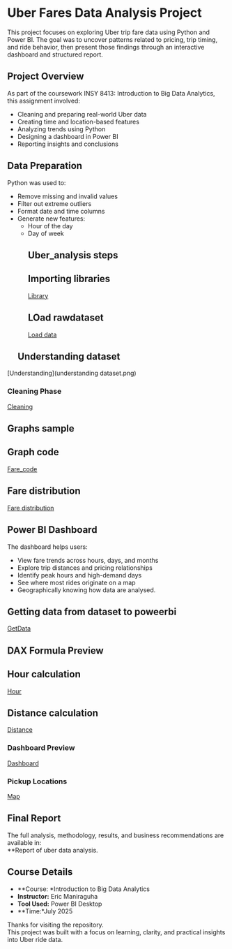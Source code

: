 #  Uber Fares Data Analysis Project

This project focuses on exploring Uber trip fare data using Python and Power BI. 
The goal was to uncover patterns related to pricing, trip timing, and ride behavior, 
then present those findings through an interactive dashboard and structured report.
## Project Overview

As part of the coursework INSY 8413: Introduction to Big Data Analytics, this assignment involved:
- Cleaning and preparing real-world Uber data
- Creating time and location-based features
- Analyzing trends using Python
- Designing a dashboard in Power BI
- Reporting insights and conclusions

## Data Preparation

Python was used to:
- Remove missing and invalid values
- Filter out extreme outliers
- Format date and time columns
- Generate new features:
  - Hour of the day
  - Day of week
    ## Uber_analysis steps
    ## Importing libraries
    [Library](Imports_to_be_used.png)
    ## LOad rawdataset
    [Load data](Load_rawset.png)
   ## Understanding dataset
[Understanding](understanding dataset.png)
### Cleaning Phase  
[Cleaning](clean_data.png)
## Graphs sample
## Graph code
[Fare_code](fare_distribution_graph_code.png)
## Fare distribution
[Fare distribution](fare_distribution_graph.png)
## Power BI Dashboard

The dashboard helps users:
- View fare trends across hours, days, and months
- Explore trip distances and pricing relationships
- Identify peak hours and high-demand days
- See where most rides originate on a map
- Geographically knowing how data are analysed.
  
 
## Getting data from dataset to poweerbi
[GetData](getdata_from_uber.png)
## DAX Formula Preview 
## Hour calculation
[Hour](Hour_calculation.png)
## Distance calculation
[Distance](Distance_calculation.png)
### Dashboard Preview 
[Dashboard](uber_dashboard.png)
### Pickup Locations  
[Map](mappowerbi.png)
##  Final Report

The full analysis, methodology, results, and business recommendations are available in:  
**Report of uber data analysis.

##  Course Details

- **Course: *Introduction to Big Data Analytics  
- **Instructor:** Eric Maniraguha  
- **Tool Used:** Power BI Desktop  
- **Time:*July 2025

Thanks for visiting the repository.  
This project was built with a focus on learning, clarity, and practical insights into Uber ride data.
